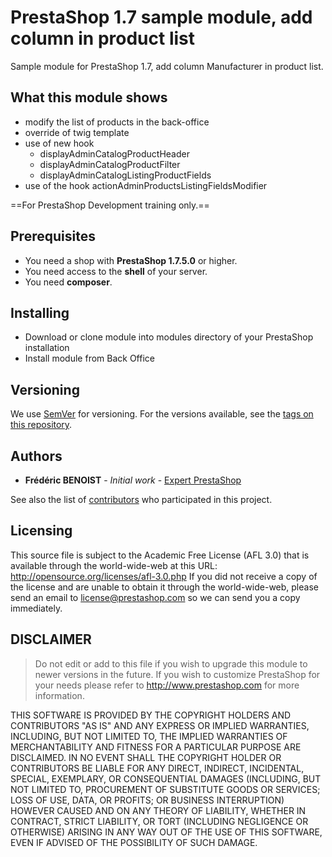 # PrestaShop 1.7 sample module, add column in product list

Sample module for PrestaShop 1.7, add column Manufacturer in product list.

## What this module shows

- modify the list of products in the back-office
- override of twig template
- use of new hook 
  * displayAdminCatalogProductHeader
  * displayAdminCatalogProductFilter
  * displayAdminCatalogListingProductFields
- use of the hook actionAdminProductsListingFieldsModifier

==For PrestaShop Development training only.==

## Prerequisites

- You need a shop with **PrestaShop 1.7.5.0** or higher.
- You need access to the **shell** of your server.
- You need **composer**.

## Installing

- Download or clone module into modules directory of your PrestaShop installation
- Install module from Back Office

## Versioning

We use [SemVer](http://semver.org/) for versioning. For the versions available, see the [tags on this repository](https://github.com/frederic-benoist/fbsample-addcolumninprodlist/tags). 

## Authors

* **Frédéric BENOIST** - *Initial work* - [Expert PrestaShop](https://www.fbenoist.com)

See also the list of [contributors](https://github.com/frederic-benoist/fbsample-addcolumninprodlist/Contributors) who participated in this project.

## Licensing

This source file is subject to the Academic Free License (AFL 3.0)
that is available through the world-wide-web at this URL:
http://opensource.org/licenses/afl-3.0.php
If you did not receive a copy of the license and are unable to
obtain it through the world-wide-web, please send an email
to license@prestashop.com so we can send you a copy immediately.

## DISCLAIMER
 
> Do not edit or add to this file if you wish to upgrade this module to newer versions in the future. If you wish to customize PrestaShop for your needs please refer to http://www.prestashop.com for more information.

THIS SOFTWARE IS PROVIDED BY THE COPYRIGHT HOLDERS AND CONTRIBUTORS "AS IS" AND ANY EXPRESS OR IMPLIED WARRANTIES, INCLUDING, BUT NOT LIMITED TO, THE IMPLIED WARRANTIES OF MERCHANTABILITY AND FITNESS FOR A PARTICULAR PURPOSE ARE DISCLAIMED. IN NO EVENT SHALL THE COPYRIGHT HOLDER OR CONTRIBUTORS BE LIABLE FOR ANY DIRECT, INDIRECT, INCIDENTAL, SPECIAL, EXEMPLARY, OR CONSEQUENTIAL DAMAGES (INCLUDING, BUT NOT LIMITED TO, PROCUREMENT OF SUBSTITUTE GOODS OR SERVICES; LOSS OF USE, DATA, OR PROFITS; OR BUSINESS INTERRUPTION) HOWEVER CAUSED AND ON ANY THEORY OF LIABILITY, WHETHER IN CONTRACT, STRICT LIABILITY, OR TORT (INCLUDING NEGLIGENCE OR OTHERWISE) ARISING IN ANY WAY OUT OF THE USE OF THIS SOFTWARE, EVEN IF ADVISED OF THE POSSIBILITY OF SUCH DAMAGE.

